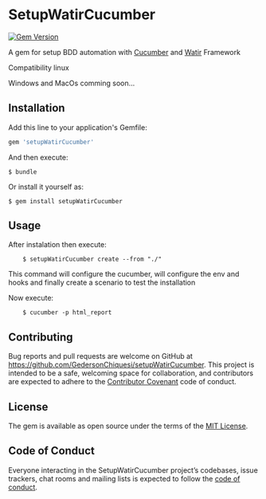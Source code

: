 # SetupWatirCucumber
[![Gem Version](https://badge.fury.io/rb/setupWatirCucumber.svg)](https://badge.fury.io/rb/setupWatirCucumber)

A gem for setup BDD automation with [Cucumber](https://github.com/cucumber/cucumber) and [Watir](https://github.com/watir/watir) Framework

Compatibility linux

Windows and MacOs comming soon...
## Installation

Add this line to your application's Gemfile:

```ruby
gem 'setupWatirCucumber'
```

And then execute:

    $ bundle

Or install it yourself as:

    $ gem install setupWatirCucumber

## Usage

After instalation then execute:

```
    $ setupWatirCucumber create --from "./"
```

This command will configure the cucumber, will configure the env and hooks and finally create a scenario to test the installation

Now execute:

```
    $ cucumber -p html_report
```

## Contributing

Bug reports and pull requests are welcome on GitHub at https://github.com/GedersonChiquesi/setupWatirCucumber. This project is intended to be a safe, welcoming space for collaboration, and contributors are expected to adhere to the [Contributor Covenant](http://contributor-covenant.org) code of conduct.

## License

The gem is available as open source under the terms of the [MIT License](https://opensource.org/licenses/MIT).

## Code of Conduct

Everyone interacting in the SetupWatirCucumber project’s codebases, issue trackers, chat rooms and mailing lists is expected to follow the [code of conduct](https://github.com/GedersonChiquesi/setupWatirCucumber/blob/master/CODE_OF_CONDUCT.md).
